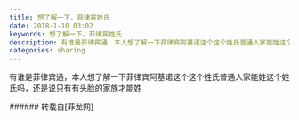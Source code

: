 ```yaml
---
title: 想了解一下，菲律宾姓氏
date: 2018-1-10 03:02
keywords: 想了解一下，菲律宾姓氏
description: 有谁是菲律宾通，本人想了解一下菲律宾阿基诺这个这个姓氏普通人家能姓这个姓氏吗，还是说只有有头脸的家族才能姓
categories: sharing
---
```

<td class="t_f" id="postmessage_1083653">

有谁是菲律宾通，本人想了解一下菲律宾阿基诺这个这个姓氏普通人家能姓这个姓氏吗，还是说只有有头脸的家族才能姓<br/>
</td>
###### 转载自[菲龙网]